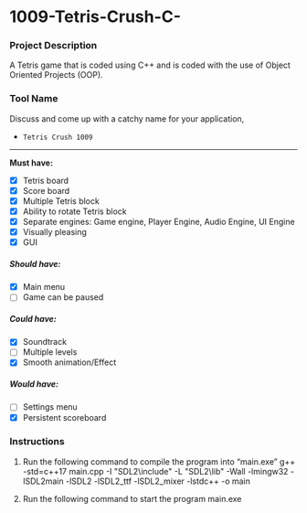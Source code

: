 # 1009-Tetris-Crush-C-

### Project Description 
A Tetris game that is coded using C++ and is coded with the use of Object Oriented Projects (OOP). 

### Tool Name
Discuss and come up with a catchy name for your application,
- `Tetris Crush 1009`
-----

**Must have:**
- [x] Tetris board
- [x] Score board 
- [x] Multiple Tetris block 
- [x] Ability to rotate Tetris block
- [x] Separate engines: Game engine, Player Engine, Audio Engine, UI Engine
- [x] Visually pleasing
- [x] GUI 

##### Should have:
- [X] Main menu
- [ ] Game can be paused

##### Could have:
- [X] Soundtrack
- [ ] Multiple levels
- [X] Smooth animation/Effect

##### Would have:
- [ ] Settings menu
- [X] Persistent scoreboard

### Instructions 
1. Run the following command to compile the program into “main.exe”
g++ -std=c++17 main.cpp -I "SDL2\include" -L "SDL2\lib" -Wall -lmingw32 -lSDL2main -lSDL2 -lSDL2_ttf -lSDL2_mixer -lstdc++ -o main

2. Run the following command to start the program
main.exe
